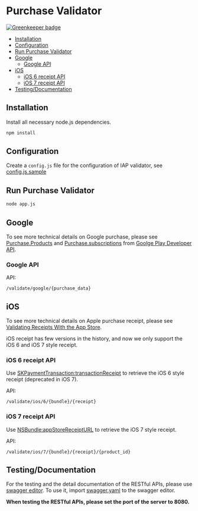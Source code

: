 # Purchase Validator

[![Greenkeeper badge](https://badges.greenkeeper.io/lakoo/iap-validator.svg)](https://greenkeeper.io/)

- [Installation](#installation)
- [Configuration](#configuration)
- [Run Purchase Validator](#run-purchase-validator)
- [Google](#google)
  - [Google API](#google-api)
- [iOS](#ios)
  - [iOS 6 receipt API](#ios-6-receipt-api)
  - [iOS 7 receipt API](#ios-7-receipt-api)
- [Testing/Documentation](#testing-documentation)

## Installation

Install all necessary node.js dependencies.

```bash
npm install
```

## Configuration

Create a `config.js` file for the configuration of IAP validator, see [config.js.sample](./config.js.sample)

## Run Purchase Validator

```bash
node app.js
```

## Google

To see more technical details on Google purchase, please see [Purchase.Products](https://developers.google.com/android-publisher/api-ref/purchases/products) and [Purchase.subscriptions](https://developers.google.com/android-publisher/api-ref/purchases/subscriptions) from [Goolge Play Developer API](https://developers.google.com/android-publisher/).

### Google API

API:
```
/validate/google/{purchase_data}
```

## iOS

To see more technical details on Apple purchase receipt, please see [Validating Receipts With the App Store](https://developer.apple.com/library/ios/releasenotes/General/ValidateAppStoreReceipt/Chapters/ValidateRemotely.html).

iOS receipt has few versions in the history, and now we only support the iOS 6 and iOS 7 style receipt.

### iOS 6 receipt API

Use [SKPaymentTransaction:transactionReceipt](https://developer.apple.com/library/ios/documentation/StoreKit/Reference/SKPaymentTransaction_Class/index.html#//apple_ref/occ/instp/SKPaymentTransaction/transactionReceipt) to retrieve the iOS 6 style receipt (deprecated in iOS 7).

API:
```
/validate/ios/6/{bundle}/{receipt}
```

### iOS 7 receipt API

Use [NSBundle:appStoreReceiptURL](https://developer.apple.com/library/ios/documentation/Cocoa/Reference/Foundation/Classes/NSBundle_Class/index.html#//apple_ref/occ/instm/NSBundle/appStoreReceiptURL) to retrieve the iOS 7 style receipt.

API:
```
/validate/ios/7/{bundle}/{receipt}/{product_id}
```

## Testing/Documentation

For the testing and the detail documentation of the RESTful APIs, please use [swagger editor](http://editor.swagger.io/).  To use it, import [swagger.yaml](./swagger.yaml) to the swagger editor.

**When testing the RESTful APIs, please set the port of the server to 8080.**
